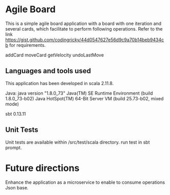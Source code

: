 Agile Board
===========
This is a simple agile board application with a board with one iteration and several cards, which facilitate to perform
following operations. Refer to the link https://gist.github.com/codingricky/44d0547627e56d9c9a70b14beb9434cb for
requirements.

addCard
moveCard
getVelocity
undoLastMove

Languages and tools used
------------------------
This application has been developed in scala 2.11.8.

Java:
java version "1.8.0_73"
Java(TM) SE Runtime Environment (build 1.8.0_73-b02)
Java HotSpot(TM) 64-Bit Server VM (build 25.73-b02, mixed mode)

sbt 0.13.11

Unit Tests
----------
Unit tests are available within /src/test/scala directory.
run test in sbt prompt.

Future directions
=================
Enhance the application as a microservice to enable to consume operations Json base.